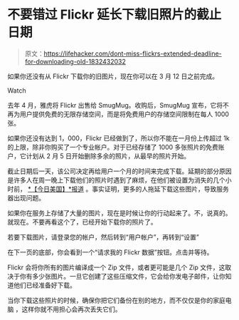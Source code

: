 # 不要错过 Flickr 延长下载旧照片的截止日期

> 原文：<https://lifehacker.com/dont-miss-flickrs-extended-deadline-for-downloading-old-1832432032>

如果你还没有从 Flickr 下载你的旧图片，现在你可以在 3 月 12 日之前完成。

Watch

去年 4 月，雅虎将 Flickr 出售给 SmugMug。收购后，SmugMug 宣布，它将不再为用户提供免费的无限存储空间，而是将免费用户的存储空间限制在每人 1000 张。

如果你还没有达到 1，000，Flickr 已经做到了，所以你不能在一月份上传超过 1k 的上限，除非你购买了一个专业帐户。对于已经存储了 1000 多张照片的免费账户，它计划从 2 月 5 日开始删除多余的照片，从最早的照片开始。

截止日期后一天，该公司决定再给用户一个月的时间来完成下载。延期的部分原因是许多人在周一晚上下载他们的照片时遇到了麻烦，在他们被设置为消失的几个小时前， [*【今日美国】*报道](https://www.usatoday.com/story/tech/talkingtech/2019/02/06/flickr-extends-photo-delete-deadline-after-uproar-users/2791072002/) 。事实证明，更多的人拖延下载这些图片，导致服务器出现问题。

如果你在服务上存储了大量的图片，现在是时候让你的行动起来了。不，说真的。就现在。不要再看这个了，已经开始下载你的照片了。

若要下载图片，请登录您的帐户，然后转到“用户帐户”，再转到“设置”

在下一页的底部，你会看到一个“请求我的 Flickr 数据”按钮。点击并等待。

Flickr 会将你所有的图片编译成一个 Zip 文件，或者更可能是几个 Zip 文件，这取决于你有多少张图片。一旦它创建了这些压缩文件，它会给你发电子邮件，让你知道他们已经准备好下载。

当你下载这些照片的时候，确保你把它们备份在别的地方，而不仅仅是你的家庭电脑 ，这样你就不用担心会再次丢失它们。